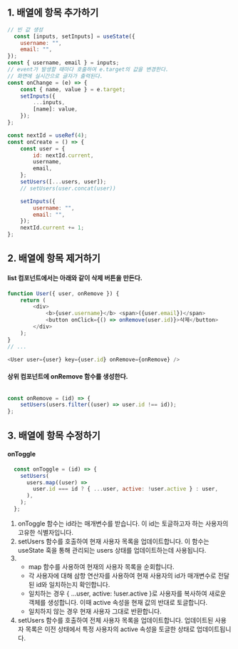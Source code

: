 ## 1. 배열에 항목 추가하기

```js
// 빈 값 생성
  const [inputs, setInputs] = useState({
    username: "",
    email: "",
});
const { username, email } = inputs;
// event가 발생할 때마다 호출하여 e.target의 값을 변경한다.
// 화면에 실시간으로 글자가 출력된다.
const onChange = (e) => {
    const { name, value } = e.target;
    setInputs({
        ...inputs,
        [name]: value,
    });
};

const nextId = useRef(4);
const onCreate = () => {
    const user = {
        id: nextId.current,
        username,
        email,
    };
    setUsers([...users, user]);
    // setUsers(user.concat(user))

    setInputs({
        username: "",
        email: "",
    });
    nextId.current += 1;
};
```




## 2. 배열에 항목 제거하기


#### list 컴포넌트에서는 아래와 같이 삭제 버튼을 만든다.
```js
function User({ user, onRemove }) {
    return (
        <div>
            <b>{user.username}</b> <span>({user.email})</span>
            <button onClick={() => onRemove(user.id)}>삭제</button>
        </div>
    );
}
// ...

<User user={user} key={user.id} onRemove={onRemove} />
```

#### 상위 컴포넌트에 onRemove 함수를 생성한다.
```js

const onRemove = (id) => {
    setUsers(users.filter((user) => user.id !== id));
};

```

## 3. 배열에 항목 수정하기

#### onToggle

```js
  const onToggle = (id) => {
    setUsers(
      users.map((user) =>
        user.id === id ? { ...user, active: !user.active } : user,
      ),
    );
  };
```

1. onToggle 함수는 id라는 매개변수를 받습니다. 이 id는 토글하고자 하는 사용자의 고유한 식별자입니다.
2. setUsers 함수를 호출하여 현재 사용자 목록을 업데이트합니다. 이 함수는 useState 훅을 통해 관리되는 users 상태를 업데이트하는데 사용됩니다.
3. - map 함수를 사용하여 현재의 사용자 목록을 순회합니다.
   - 각 사용자에 대해 삼항 연산자를 사용하여 현재 사용자의 id가 매개변수로 전달된 id와 일치하는지 확인합니다.
   - 일치하는 경우 { ...user, active: !user.active }로 사용자를 복사하여 새로운 객체를 생성합니다. 이때 active 속성을 현재 값의 반대로 토글합니다.
   - 일치하지 않는 경우 현재 사용자 그대로 반환합니다.
4. setUsers 함수를 호출하여 전체 사용자 목록을 업데이트합니다. 업데이트된 사용자 목록은 이전 상태에서 특정 사용자의 active 속성을 토글한 상태로 업데이트됩니다.
